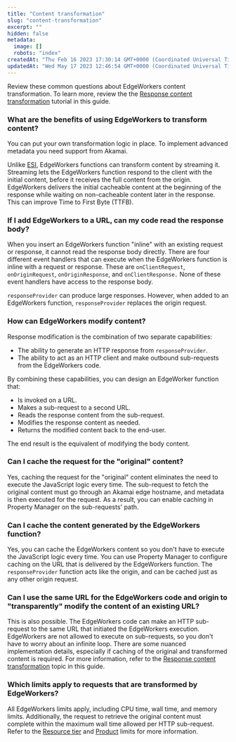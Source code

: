 ```yaml
---
title: "Content transformation"
slug: "content-transformation"
excerpt: ""
hidden: false
metadata: 
  image: []
  robots: "index"
createdAt: "Thu Feb 16 2023 17:30:14 GMT+0000 (Coordinated Universal Time)"
updatedAt: "Wed May 17 2023 12:46:54 GMT+0000 (Coordinated Universal Time)"
---
```

Review these common questions about EdgeWorkers content transformation. To learn more, review the the [Response content transformation](transform-response-content.md) tutorial in this guide.

### What are the benefits of using EdgeWorkers to transform content?

You can put your own transformation logic in place. To implement advanced metadata you need support from  Akamai.

Unlike [ESI](https://techdocs.akamai.com/property-mgr/docs/esi-edge-side-includes), EdgeWorkers functions can transform content by streaming it. Streaming lets the EdgeWorkers function respond to the client with the initial content, before it receives the full content from the origin. EdgeWorkers delivers the initial cacheable content at the beginning of the response while waiting on non-cacheable content later in the response. This can improve Time to First Byte (TTFB).

### If I add EdgeWorkers to a URL, can my code read the response body?

When you insert an EdgeWorkers function "inline" with an existing request or response, it cannot read the response body directly. There are four different event handlers that can execute when the EdgeWorkers function is inline with a request or response. These are `onClientRequest`, `onOriginRequest`, `onOriginResponse`, and `onClientResponse.` None of these event handlers have access to the response body. 

`responseProvider` can produce large responses. However, when added to an EdgeWorkers function, `responseProvider` replaces the origin request.

### How can EdgeWorkers modify content?

Response modification is the combination of two separate capabilities:

- The ability to generate an HTTP response from `responseProvider`.
- The ability to act as an HTTP client and make outbound sub-requests from the EdgeWorkers code.

By combining these capabilities, you can design an EdgeWorker function that:

- Is invoked on a URL.
- Makes a sub-request to a second URL.
- Reads the response content from the sub-request.
- Modifies the response content as needed.
- Returns the modified content back to the end-user.

The end result is the equivalent of modifying the body content.

### Can I cache the request for the "original" content?

Yes, caching the request for the "original" content eliminates the need to execute the JavaScript logic every time. The sub-request to fetch the original content must go through an Akamai edge hostname, and metadata is then executed for the request. As a result, you can enable caching in Property Manager on the sub-requests' path.

### Can I cache the content generated by the EdgeWorkers function?

Yes, you can cache the EdgeWorkers content so you don't have to execute the JavaScript logic every time. You can use Property Manager to configure caching on the URL that is delivered by the EdgeWorkers function. The `responseProvider` function acts like the origin, and can be cached just as any other origin request.

### Can I use the same URL for the EdgeWorkers code and origin to "transparently" modify the content of an existing URL?

This is also possible. The EdgeWorkers code can make an HTTP sub-request to the same URL that initiated the EdgeWorkers execution. EdgeWorkers are not allowed to execute on sub-requests, so you don't have to worry about an infinite loop. There are some nuanced implementation details, especially if caching of the original and transformed content is required.  For more information, refer to the [Response content transformation](transform-response-content.md) topic in this guide.

### Which limits apply to requests that are transformed by EdgeWorkers?

All EdgeWorkers limits apply, including CPU time, wall time, and memory limits. Additionally, the request to retrieve the original content must complete within the maximum wall time allowed per HTTP sub-request. Refer to the [Resource tier](resource-tier-limitations.md) and [Product](limitations.md) limits for more information.
